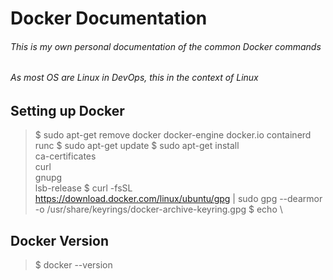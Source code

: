 # Docker Documentation
###### This is my own personal documentation of the common Docker commands
###### As most OS are Linux in DevOps, this in the context of Linux


## Setting up Docker
> $ sudo apt-get remove docker docker-engine docker.io containerd runc
> $ sudo apt-get update
> $ sudo apt-get install \
    ca-certificates \
    curl \
    gnupg \
    lsb-release
> $ curl -fsSL https://download.docker.com/linux/ubuntu/gpg | sudo gpg --dearmor -o /usr/share/keyrings/docker-archive-keyring.gpg
> $ echo \
>   

## Docker Version
> $ docker --version
